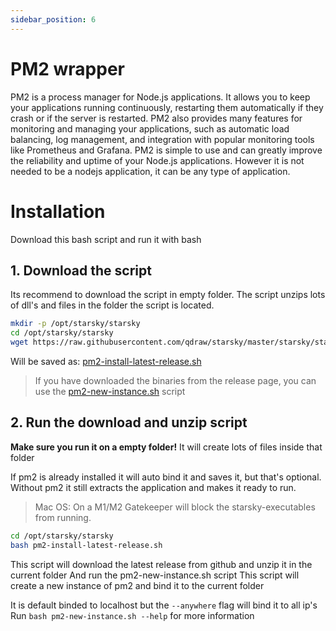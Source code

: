 ```yaml
---
sidebar_position: 6
---
```


# PM2 wrapper

PM2 is a process manager for Node.js applications. 
It allows you to keep your applications running continuously, 
restarting them automatically if they crash or if the server is restarted. 
PM2 also provides many features for monitoring and managing your applications, 
such as automatic load balancing, log management, and integration with popular monitoring tools
like Prometheus and Grafana. PM2 is simple to use and can greatly improve the reliability
and uptime of your Node.js applications. However it is not needed to be a nodejs application, 
it can be any type of application.

# Installation

Download this bash script and run it with bash

## 1. Download the script

Its recommend to download the script in empty folder.
The script unzips lots of dll's and files in the folder the script is located.

```bash
mkdir -p /opt/starsky/starsky
cd /opt/starsky/starsky
wget https://raw.githubusercontent.com/qdraw/starsky/master/starsky/starsky/pm2-install-latest-release.sh
```

Will be saved as: [pm2-install-latest-release.sh](https://raw.githubusercontent.com/qdraw/starsky/master/starsky/starsky/pm2-install-latest-release.sh)

> If you have downloaded the binaries from the release page, you can use the [pm2-new-instance.sh](https://raw.githubusercontent.com/qdraw/starsky/master/starsky/starsky/pm2-new-instance.sh) script

## 2. Run the download and unzip script

**Make sure you run it on a empty folder!**
It will create lots of files inside that folder

If pm2 is already installed it will auto bind it and saves it, but that's optional.
Without pm2 it still extracts the application and makes it ready to run.

> Mac OS: On a M1/M2 Gatekeeper will block the starsky-executables from running.

```bash
cd /opt/starsky/starsky
bash pm2-install-latest-release.sh
```

This script will download the latest release from github and unzip it in the current folder
And run the pm2-new-instance.sh script
This script will create a new instance of pm2 and bind it to the current folder

It is default binded to localhost but the `--anywhere` flag will bind it to all ip's
Run `bash pm2-new-instance.sh --help` for more information
